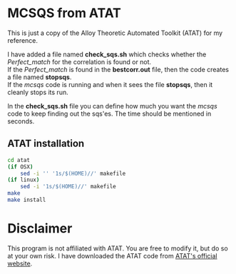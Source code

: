 # MCSQS from ATAT
This is just a copy of the Alloy Theoretic Automated Toolkit (ATAT) for my reference.

I have added a file named **check\_sqs.sh** which checks whether the *Perfect_match* for the correlation is
found or not.\
If the *Perfect_match* is found in the **bestcorr.out** file, then the code creates a file named **stopsqs**.\
If the *mcsqs* code is running and when it sees the file **stopsqs**, then it cleanly stops its run.

In the **check\_sqs.sh** file you can define how much you want the *mcsqs* code to keep finding out the sqs'es. The time should be mentioned in seconds.

## ATAT installation
```bash
cd atat
(if OSX)
	sed -i '' '1s/$(HOME)//' makefile
(if linux)
	sed -i '1s/$(HOME)//' makefile
make
make install
```

# Disclaimer
This program is not affiliated with ATAT. You are free to modify it, but do so at your own risk.
I have downloaded the ATAT code from [ATAT's official website](https://www.brown.edu/Departments/Engineering/Labs/avdw/atat/).